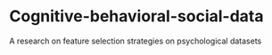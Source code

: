 # Cognitive-behavioral-social-data
A research on feature selection strategies on psychological datasets 
